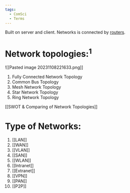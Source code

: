 ```yaml
---
tags:
  - ComSci
  - Terms
---
```

Built on server and client.
Networks is connected by [routers](Router).
# Network topologies:$^1$
![[Pasted image 20231108221633.png]]
1. Fully Connected Network Topology
2. Common Bus Topology
3. Mesh Network Topology
4. Star Network Topology
5. Ring Network Topology

[[SWOT & Comparing of Network Topologies]]

# Type of Networks:
1. [[LAN]]
2. [[WAN]]
3. [[VLAN]]
4. [[SAN]]
5. [[WLAN]]
6. [[Intranet]]
7. [[Extranet]]
8. [[VPN]]
9. [[PAN]]
10. [[P2P]]
